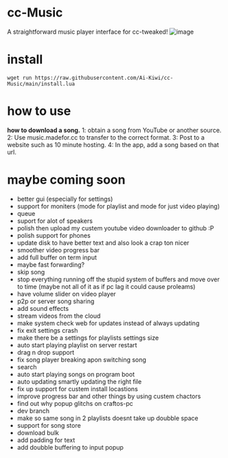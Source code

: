 # cc-Music
A straightforward music player interface for cc-tweaked!
![image](https://user-images.githubusercontent.com/66819523/166130505-92a65608-0f24-42b0-8a18-f06a8e3ada70.png)



# install
  
```
wget run https://raw.githubusercontent.com/Ai-Kiwi/cc-Music/main/install.lua
```  
# how to use  
  
**how to download a song.**
1: obtain a song from YouTube or another source.
2: Use music.madefor.cc to transfer to the correct format.
3: Post to a website such as 10 minute hosting.
4: In the app, add a song based on that url.
    
# maybe coming soon
 - better gui (especially for settings)
 - support for moniters (mode for playlist and mode for just video playing)
 - queue
 - suport for alot of speakers
 - polish then upload my custem youtube video downloader to github :P
 - polish support for phones
 - update disk to have better text and also look a crap ton nicer
 - smoother video progress bar
 - add full buffer on term input
 - maybe fast forwarding?
 - skip song
 - stop everything running off the stupid system of buffers and move over to time (maybe not all of it as if pc lag it could cause proleams)
 - have volume slider on video player
 - p2p or server song sharing
 - add sound effects
 - stream videos from the cloud
 - make system check web for updates instead of always updating
 - fix exit settings crash
 - make there be a settings for playlists settings size
 - auto start playing playlist on server restart
 - drag n drop support
 - fix song player breaking apon switching song
 - search
 - auto start playing songs on program boot
 - auto updating smartly updating the right file
 - fix up support for custem install locastions
 - improve progress bar and other things by using custem chactors
 - find out why popup glitchs on craftos-pc
 - dev branch
 - make so same song in 2 playlists doesnt take up doubble space
 - support for song store
 - download bulk
 - add padding for text
 - add doubble buffering to input popup
